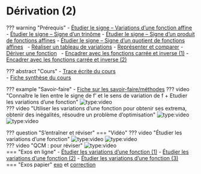 # Dérivation (2)

??? warning "Prérequis"
    - [Étudier le signe – Variations d’une fonction affine](https://numeres.net/9782210112568/res/9782210112568-ht5-maths-1re-sesam/index2.html?graphe=5c975409d9e4237dfac484ee) 
    - [Étudier le signe – Signe d’un trinôme](https://numeres.net/9782210112568/res/9782210112568-ht5-maths-1re-sesam/index2.html?graphe=5ab78e32ccd3676ba81d3ea3) 
    - [Étudier le signe – Signe d’un produit de fonctions affines](https://numeres.net/9782210112568/res/9782210112568-ht5-maths-1re-sesam/index2.html?graphe=5ce941b2c35dc17ef568539e) 
    - [Étudier le signe – Signe d’un quotient de fonctions affines](https://numeres.net/9782210112568/res/9782210112568-ht5-maths-1re-sesam/index2.html?graphe=5ce9478d7051c47ef6caf75b)  
    - [Réaliser un tableau de variations](https://numeres.net/9782210112568/res/9782210112568-ht5-maths-1re-sesam/index2.html?graphe=5caf7206d9e4237dfac4858a) 
    - [Représenter et comparer](https://numeres.net/9782210112568/res/9782210112568-ht5-maths-1re-sesam/index2.html?graphe=5cb6e3e0d9e4237dfac485a7) 
    - [Dériver une fonction](https://numeres.net/9782210112568/res/9782210112568-ht5-maths-1re-sesam/index2.html?graphe=5cf21404e8933802147f4463)  
    - [Encadrer avec les fonctions carrée et inverse (1)](https://numeres.net/9782210112568/res/9782210112568-ht5-maths-1re-sesam/index2.html?graphe=5d1c674270dffc21dad32b36) 
    - [Encadrer avec les fonctions carrée et inverse (2)](https://numeres.net/9782210112568/res/9782210112568-ht5-maths-1re-sesam/index2.html?graphe=5d1c678fb0b0e021d8bbd14a)    

??? abstract "Cours"
    - [Trace écrite du cours](http://kawazoo.free.fr/premiere/cours_exercices/diapo_derivation2_pdf.pdf)  
    - [Fiche synthèse du cours](http://kawazoo.free.fr/premiere/cours_exercices/Chap8_synth_cours.JPG)    

??? example "Savoir-faire"
    - [Fiche sur les savoir-faire/méthodes](http://kawazoo.free.fr/premiere/cours_exercices/derivation2.pdf)
    ??? video "Connaître le lien entre le signe de f’ et le sens de variation de f + Etudier les variations d’une fonction"
        ![type:video](https://www.youtube.com/embed/23_Ba3N0fu4)  
    ??? video "Utiliser les variations d’une fonction pour obtenir ses extrema, obtenir des inégalités, résoudre un problème d’optimisation"
        ![type:video](https://www.youtube.com/embed/zxyKLqnlMIk)
        ![type:video](https://www.youtube.com/embed/ON14GJOYogw)

??? question "S’entraîner et réviser"
    === "Vidéo"
        ??? video "Étudier les variations d’une fonction"
            ![type:video](https://www.youtube.com/embed/EXTobPZzORo)
            ![type:video](https://www.youtube.com/embed/ZDfYS9xQJDo)  
        ??? video "QCM : pour réviser"
            ![type:video](https://www.youtube.com/embed/oKfPNuRdvS0)  
    === "Exos en ligne"
        - [Étudier les variations d’une fonction (1)](https://numeres.net/9782210112568/res/9782210112568-ht5-maths-1re-sesam/index2.html?graphe=5ce99c537051c47ef6caf75e) 
        - [Étudier les variations d’une fonction (2)](https://numeres.net/9782210112568/res/9782210112568-ht5-maths-1re-sesam/index2.html?graphe=5ce99e82c35dc17ef56853a1) 
        - [Étudier les variations d’une fonction (3)](https://numeres.net/9782210112568/res/9782210112568-ht5-maths-1re-sesam/index2.html?graphe=5ce9a3817051c47ef6caf75f)  
    === "Exos papier"
        [exo](http://kawazoo.free.fr/premiere/revisions/derivation2_E.pdf) et [correction](http://kawazoo.free.fr/premiere/revisions/derivation2_EC.pdf)